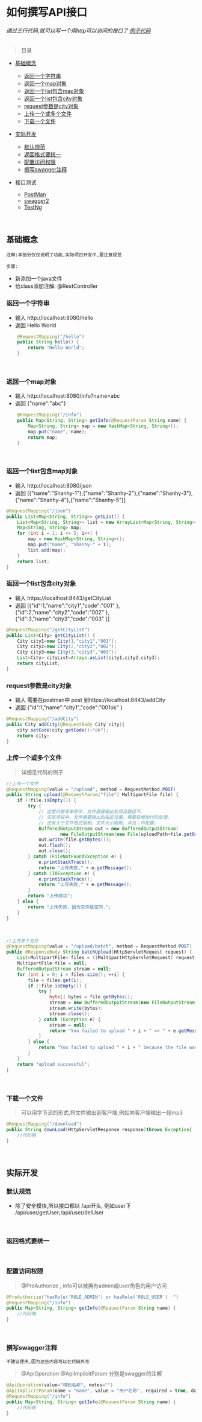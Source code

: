 # 如何撰写API接口  

###### 通过三行代码,就可以写一个用http可以访问的接口了 [例子代码](../wukong-examples/src/main/java/com/wukong/examples/controller/HelloController.java)

 
> 目录

* [基础概念](#基础概念)
    * [返回一个字符串](#返回一个字符串)
    * [返回一个map对象](#返回一个map对象)
    * [返回一个list包含map对象](#返回一个list包含map对象)
    * [返回一个list包含city对象](#返回一个list包含city对象)
    * [request参数是city对象](#request参数是city对象)
    * [上传一个或多个文件](#上传一个或多个文件)
    * [下载一个文件](#下载一个文件)
    
* [实际开发](#实际开发)
    * [默认规范](#默认规范)
    * [返回格式要统一](#返回格式要统一)
    * [配置访问权限](#配置访问权限)
    * [撰写swagger注释](#撰写swagger注释)

    
* 接口测试
    * [PostMan](postman.md)
    * [swagger2](swagger2.md)
    * [TestNg](testng.md)   
    
    
<br>    
    
## 基础概念

`注释:本部分仅仅说明了功能,实际项目开发中,要注意规范` <br>

`步骤:`
* 新添加一个java文件
* 给class添加注解: @RestController

### 返回一个字符串

* 输入 http://localhost:8080/hello 
* 返回 Hello World

```java
    @RequestMapping("/hello")
    public String hello() {
        return "Hello World";
    }
```
<br>

### 返回一个map对象

* 输入 http://localhost:8080/info?name=abc
* 返回 {"name":"abc"}

```java
    @RequestMapping("/info")
    public Map<String, String> getInfo(@RequestParam String name) {
        Map<String, String> map = new HashMap<String, String>();
        map.put("name", name);
        return map;
    }
```
<br>


### 返回一个list包含map对象

* 输入 http://localhost:8080/json
* 返回 [{"name":"Shanhy-1"},{"name":"Shanhy-2"},{"name":"Shanhy-3"},{"name":"Shanhy-4"},{"name":"Shanhy-5"}]

```java
@RequestMapping("/json")
public List<Map<String, String>> getList() {
    List<Map<String, String>> list = new ArrayList<Map<String, String>>();
    Map<String, String> map;
    for (int i = 1; i <= 5; i++) {
        map = new HashMap<String, String>();
        map.put("name", "Shanhy-" + i);
        list.add(map);
    }
    return list;
}
```

### 返回一个list包含city对象

* 输入 https://localhost:8443/getCityList
* 返回 [{"id":1,"name":"city1","code":"001" },{"id":2,"name":"city2","code":"002" },{"id":3,"name":"city3","code":"003" }]

```java
@RequestMapping("/getCityList")
public List<City> getCityList() {
    City city1=new City(1,"city1","001");
    City city2=new City(2,"city2","002");
    City city3=new City(3,"city3","003");
    List<City> cityList=Arrays.asList(city1,city2,city3);
    return cityList;
}
```

### request参数是city对象

* 输入 需要在postman中 post 到https://localhost:8443/addCity
* 返回 {"id":1,"name":"city1","code":"001ok" }

```java
@RequestMapping("/addCity")
public City addCity(@RequestBody City city){
    city.setCode(city.getCode()+"ok");
    return city;
}
``` 

### 上传一个或多个文件

> 详细见代码的例子

```java
//上传一个文件
@RequestMapping(value = "/upload", method = RequestMethod.POST)
public String upload(@RequestParam("file") MultipartFile file) {
    if (!file.isEmpty()) {
        try {
            // 这里只是简单例子，文件直接输出到项目路径下。
            // 实际项目中，文件需要输出到指定位置，需要在增加代码处理。
            // 还有关于文件格式限制、文件大小限制，详见：中配置。
            BufferedOutputStream out = new BufferedOutputStream(
                    new FileOutputStream(new File(uploadPath+file.getOriginalFilename())));
            out.write(file.getBytes());
            out.flush();
            out.close();
        } catch (FileNotFoundException e) {
            e.printStackTrace();
            return "上传失败," + e.getMessage();
        } catch (IOException e) {
            e.printStackTrace();
            return "上传失败," + e.getMessage();
        }
        return "上传成功";
    } else {
        return "上传失败，因为文件是空的.";
    }
}
```
<br>

```java
//上传多个文件
@RequestMapping(value = "/upload/batch", method = RequestMethod.POST)
public @ResponseBody String batchUpload(HttpServletRequest request) {
    List<MultipartFile> files = ((MultipartHttpServletRequest) request).getFiles("file");
    MultipartFile file = null;
    BufferedOutputStream stream = null;
    for (int i = 0; i < files.size(); ++i) {
        file = files.get(i);
        if (!file.isEmpty()) {
            try {
                byte[] bytes = file.getBytes();
                stream = new BufferedOutputStream(new FileOutputStream(new File(uploadPath+file.getOriginalFilename())));
                stream.write(bytes);
                stream.close();
            } catch (Exception e) {
                stream = null;
                return "You failed to upload " + i + " => " + e.getMessage();
            }
        } else {
            return "You failed to upload " + i + " because the file was empty.";
        }
    }
    return "upload successful";
}

```
<br>

### 下载一个文件

> 可以用字节流的形式,将文件输出到客户端,例如向客户端输出一段mp3

```java
@RequestMapping("/download")
public String downLoad(HttpServletResponse response)throws Exception{
    //代码略
}
```

<br>

## 实际开发


### 默认规范

* 除了安全模块,所以接口都以 /api开头, 例如user下 /api/user/getUser;/api/user/delUser


<br>

### 返回格式要统一


<br>

### 配置访问权限

> @PreAuthorize , info可以被拥有admin或user角色的用户访问

```java
@PreAuthorize("hasRole('ROLE_ADMIN') or hasRole('ROLE_USER')  ")
@RequestMapping("/info")
public Map<String, String> getInfo(@RequestParam String name) {
    //代码略
}
```

<br>

### 撰写swagger注释

`不建议使用,因为这些内容可以在代码外写`

> @ApiOperation  @ApiImplicitParam 分别是swagger的注解


```java
@ApiOperation(value="得到名称", notes="")
@ApiImplicitParam(name = "name", value = "用户名称", required = true, dataType = "String")
@RequestMapping("/info")
public Map<String, String> getInfo(@RequestParam String name) {
    //代码略
}
```


<br>



